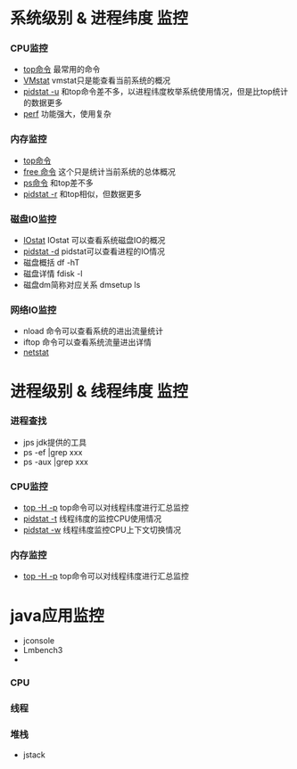 # 系统级别 & 进程纬度 监控
### CPU监控
* [top命令](top.md) 最常用的命令
* [VMstat](vmstat&IOstat.md) vmstat只是能查看当前系统的概况
* [pidstat -u](pidstat.md) 和top命令差不多，以进程纬度枚举系统使用情况，但是比top统计的数据更多
* [perf](perf.md) 功能强大，使用复杂

### 内存监控
* [top命令](top.md)
* [free 命令](free.md)  这个只是统计当前系统的总体概况
* [ps命令](ps.md) 和top差不多
* [pidstat -r](pidstat.md)  和top相似，但数据更多

### 磁盘IO监控
* [IOstat](vmstat&IOstat.md) IOstat 可以查看系统磁盘IO的概况
* [pidstat -d](pidstat.md) pidstat可以查看进程的IO情况
* 磁盘概括 df -hT 
* 磁盘详情 fdisk -l 
* 磁盘dm简称对应关系 dmsetup ls

### 网络IO监控
* nload 命令可以查看系统的进出流量统计
* iftop 命令可以查看系统流量进出详情
* [netstat](netstat.md)

# 进程级别 & 线程纬度 监控
### 进程查找
* jps jdk提供的工具
* ps -ef |grep xxx
* ps -aux |grep xxx

### CPU监控
* [top -H -p](top.md) top命令可以对线程纬度进行汇总监控
* [pidstat -t](pidstat.md) 线程纬度的监控CPU使用情况
* [pidstat -w](pidstat.md) 线程纬度监控CPU上下文切换情况

### 内存监控
* [top -H -p](top.md) top命令可以对线程纬度进行汇总监控


# java应用监控
* jconsole
* Lmbench3
* 
### CPU 

### 线程

### 堆栈
* jstack


